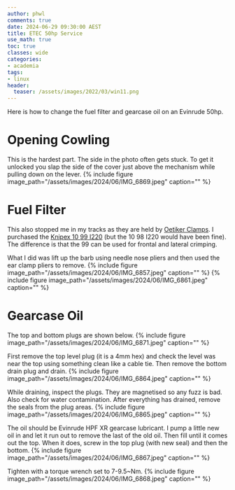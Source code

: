 ```yaml
---
author: phwl
comments: true
date: 2024-06-29 09:30:00 AEST
title: ETEC 50hp Service
use_math: true
toc: true
classes: wide
categories:
- academia
tags:
- linux
header:
  teaser: /assets/images/2022/03/win11.png
---
```


Here is how to change the fuel filter and gearcase oil on an Evinrude 50hp.

# Opening Cowling
This is the hardest part. The side in the photo often gets stuck. To get it unlocked you slap the side of the cover just above the mechanism while pulling down on the lever.
{% include figure image_path="/assets/images/2024/06/IMG_6869.jpeg" caption="" %}

# Fuel Filter
This also stopped me in my tracks as they are held by [Oetiker Clamps](https://www.oetiker.com/). I purchased the [Knipex 10 99 I220](https://www.knipex.com/products/special-pliers/ear-clamp-pliers/ear-clamp-pliers/1099I220) (but the 10 98 I220 would have been fine). The difference is that the 99 can be used for frontal and lateral crimping.

What I did was lift up the barb using needle nose pliers and then used the ear clamp pliers to remove.
{% include figure image_path="/assets/images/2024/06/IMG_6857.jpeg" caption="" %}
{% include figure image_path="/assets/images/2024/06/IMG_6861.jpeg" caption="" %}

# Gearcase Oil
The top and bottom plugs are shown below.
{% include figure image_path="/assets/images/2024/06/IMG_6871.jpeg" caption="" %}

First remove the top level plug (it is a 4mm hex) and check the level was near the top using something clean like a cable tie. Then remove the bottom drain plug and drain.
{% include figure image_path="/assets/images/2024/06/IMG_6864.jpeg" caption="" %}

While draining, inspect the plugs. They are magnetised so any fuzz is bad. Also check for water contamination. After everything has drained, remove the seals from the plug areas.
{% include figure image_path="/assets/images/2024/06/IMG_6865.jpeg" caption="" %}

The oil should be Evinrude HPF XR gearcase lubricant.
I pump a little new oil in and let it run out to remove the last of the old oil.
Then fill until it comes out the top. When it does, screw in the top plug (with new seal) and then the bottom.
{% include figure image_path="/assets/images/2024/06/IMG_6867.jpeg" caption="" %}

Tighten with a torque wrench set to 7-9.5~Nm.
{% include figure image_path="/assets/images/2024/06/IMG_6868.jpeg" caption="" %}

